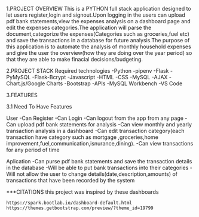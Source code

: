 1.PROJECT OVERVIEW
	This is a PYTHON full stack application designed to let users register,login
	and signout.Upon logging in the users can upload pdf bank statements,view the 
	expenses analysis on a dashboard page and edit the expenses categories.The application 
	will parse the document,categorize the expenses(Categories such as groceries,fuel etc)
  	and save the transactions in a database for future analysis.The purpose of this application 
	is to automate the analysis of monthly household expenses 
 	and give the user the overview(how they are doing over the year period) so that they
	are able to make finacial decisions/budgeting. 


2.PROJECT STACK
	Required technologies
	-Python
	-pipenv
	-Flask
	-PyMySQL
	-Flask-Bcrypt
	-Javascript
	-HTML
	-CSS
	-MySQL
	-AJAX
	-Chart.js/Google Charts
	-Bootstrap
	-APIs
	-MySQL Workbench
	-VS Code
	

3.FEATURES

3.1 Need To Have Features

  User
	-Can Register 
	-Can Login
	-Can logout from the app from any page
	-Can upload pdf bank statements for analysis
	-Can view monthly and yearly transaction analysis in a dashboard
	-Can edit transaction category(each transaction have category such as mortgage
	,groceries,home improvement,fuel,communication,isnurance,dining).
	-Can view transactions for any period of time


  Aplication
	-Can purse pdf bank statements and save the transaction details in the database
	-Will be able to put bank transactions into their categories
	-Will not allow the user to change details(date,description,amounts) of transactions that have been recorded by the system 

***CITATIONS
this project was inspired by these dashboards
	
	https://spark.bootlab.io/dashboard-default.html
	https://themes.getbootstrap.com/preview/?theme_id=19799
	
